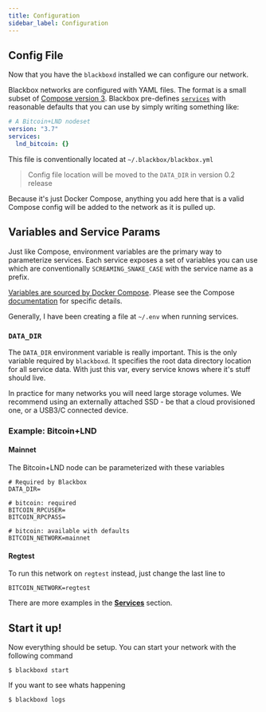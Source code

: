 ```yaml
---
title: Configuration
sidebar_label: Configuration
---
```


## Config File

Now that you have the `blackboxd` installed we can configure our network.

Blackbox networks are configured with YAML files. The format is a small subset of [Compose version 3](https://docs.docker.com/compose/compose-file/). Blackbox pre-defines [`services`](https://github.com/crypdex/blackbox/tree/master/services) with reasonable defaults that you can use by simply writing something like:

```yaml
# A Bitcoin+LND nodeset
version: "3.7"
services:
  lnd_bitcoin: {}
```

This file is conventionally located at `~/.blackbox/blackbox.yml`

> Config file location will be moved to the `DATA_DIR` in version 0.2 release

Because it's just Docker Compose, anything you add here that is a valid Compose config will be added to the network as it is pulled up.

## Variables and Service Params

Just like Compose, environment variables are the primary way to parameterize services. Each service exposes a set of variables you can use which are conventionally `SCREAMING_SNAKE_CASE` with the service name as a prefix.

[Variables are sourced by Docker Compose](https://docs.docker.com/compose/environment-variables/). Please see the Compose [documentation](https://docs.docker.com/compose/environment-variables/) for specific details.

Generally, I have been creating a file at `~/.env` when running services.

### `DATA_DIR`

The `DATA_DIR` environment variable is really important. This is the only variable required by `blackboxd`. It specifies the root data directory location for all service data. With just this var, every service knows where it's stuff should live.

In practice for many networks you will need large storage volumes. We recommend using an externally attached SSD - be that a cloud provisioned one, or a USB3/C connected device.

### Example: Bitcoin+LND

#### Mainnet

The Bitcoin+LND node can be parameterized with these variables

```.env
# Required by Blackbox
DATA_DIR=

# bitcoin: required
BITCOIN_RPCUSER=
BITCOIN_RPCPASS=

# bitcoin: available with defaults
BITCOIN_NETWORK=mainnet
```

#### Regtest

To run this network on `regtest` instead, just change the last line to

```.env
BITCOIN_NETWORK=regtest
```

There are more examples in the **[Services](services/lightning)** section.

## Start it up!

Now everything should be setup. You can start your network with the following command

```shell
$ blackboxd start
```

If you want to see whats happening

```shell
$ blackboxd logs
```

